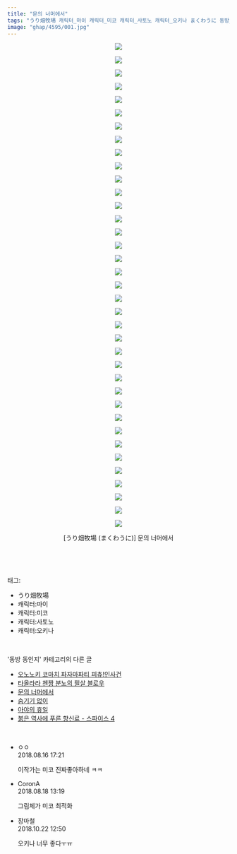 ```yaml
---
title: "문의 너머에서"
tags: "うり畑牧場 캐릭터_마이 캐릭터_미코 캐릭터_사토노 캐릭터_오키나 まくわうに 동방_동인지"
image: "ghap/4595/001.jpg"
---
```

<div class="article">
<p style="text-align: center; clear: none; float: none;"><img src="{{ site.nasurl }}/ghap/4595/001.jpg"/></p>
<p style="text-align: center; clear: none; float: none;"><img src="{{ site.nasurl }}/ghap/4595/002.jpg"/></p>
<p style="text-align: center; clear: none; float: none;"><img src="{{ site.nasurl }}/ghap/4595/003.jpg"/></p>
<p style="text-align: center; clear: none; float: none;"><img src="{{ site.nasurl }}/ghap/4595/004.jpg"/></p>
<p style="text-align: center; clear: none; float: none;"><img src="{{ site.nasurl }}/ghap/4595/005.jpg"/></p>
<p style="text-align: center; clear: none; float: none;"><img src="{{ site.nasurl }}/ghap/4595/006.jpg"/></p>
<p style="text-align: center; clear: none; float: none;"><img src="{{ site.nasurl }}/ghap/4595/007.jpg"/></p>
<p style="text-align: center; clear: none; float: none;"><img src="{{ site.nasurl }}/ghap/4595/008.jpg"/></p>
<p style="text-align: center; clear: none; float: none;"><img src="{{ site.nasurl }}/ghap/4595/009.jpg"/></p>
<p style="text-align: center; clear: none; float: none;"><img src="{{ site.nasurl }}/ghap/4595/010.jpg"/></p>
<p style="text-align: center; clear: none; float: none;"><img src="{{ site.nasurl }}/ghap/4595/011.jpg"/></p>
<p style="text-align: center; clear: none; float: none;"><img src="{{ site.nasurl }}/ghap/4595/012.jpg"/></p>
<p style="text-align: center; clear: none; float: none;"><img src="{{ site.nasurl }}/ghap/4595/013.jpg"/></p>
<p style="text-align: center; clear: none; float: none;"><img src="{{ site.nasurl }}/ghap/4595/014.jpg"/></p>
<p style="text-align: center; clear: none; float: none;"><img src="{{ site.nasurl }}/ghap/4595/015.jpg"/></p>
<p style="text-align: center; clear: none; float: none;"><img src="{{ site.nasurl }}/ghap/4595/016.jpg"/></p>
<p style="text-align: center; clear: none; float: none;"><img src="{{ site.nasurl }}/ghap/4595/017.jpg"/></p>
<p style="text-align: center; clear: none; float: none;"><img src="{{ site.nasurl }}/ghap/4595/018.jpg"/></p>
<p style="text-align: center; clear: none; float: none;"><img src="{{ site.nasurl }}/ghap/4595/019.jpg"/></p>
<p style="text-align: center; clear: none; float: none;"><img src="{{ site.nasurl }}/ghap/4595/020.jpg"/></p>
<p style="text-align: center; clear: none; float: none;"><img src="{{ site.nasurl }}/ghap/4595/021.jpg"/></p>
<p style="text-align: center; clear: none; float: none;"><img src="{{ site.nasurl }}/ghap/4595/022.jpg"/></p>
<p style="text-align: center; clear: none; float: none;"><img src="{{ site.nasurl }}/ghap/4595/023.jpg"/></p>
<p style="text-align: center; clear: none; float: none;"><img src="{{ site.nasurl }}/ghap/4595/024.jpg"/></p>
<p style="text-align: center; clear: none; float: none;"><img src="{{ site.nasurl }}/ghap/4595/025.jpg"/></p>
<p style="text-align: center; clear: none; float: none;"><img src="{{ site.nasurl }}/ghap/4595/026.jpg"/></p>
<p style="text-align: center; clear: none; float: none;"><img src="{{ site.nasurl }}/ghap/4595/027.jpg"/></p>
<p style="text-align: center; clear: none; float: none;"><img src="{{ site.nasurl }}/ghap/4595/028.jpg"/></p>
<p style="text-align: center; clear: none; float: none;"><img src="{{ site.nasurl }}/ghap/4595/029.jpg"/></p>
<p style="text-align: center; clear: none; float: none;"><img src="{{ site.nasurl }}/ghap/4595/030.jpg"/></p>
<p style="text-align: center; clear: none; float: none;"><img src="{{ site.nasurl }}/ghap/4595/031.jpg"/></p>
<p style="text-align: center; clear: none; float: none;"><img src="{{ site.nasurl }}/ghap/4595/032.jpg"/></p>
<p style="text-align: center; clear: none; float: none;"><img src="{{ site.nasurl }}/ghap/4595/033.jpg"/></p>
<p style="text-align: center; clear: none; float: none;"><img src="{{ site.nasurl }}/ghap/4595/034.jpg"/></p>
<p style="text-align: center; clear: none; float: none;"><img src="{{ site.nasurl }}/ghap/4595/035.jpg"/></p>
<p style="text-align: center; clear: none; float: none;"><img src="{{ site.nasurl }}/ghap/4595/036.jpg"/></p>
<p style="text-align: center; clear: none; float: none;"><img src="{{ site.nasurl }}/ghap/4595/037.jpg"/></p>
<p style="text-align: center; clear: none; float: none;">[うり畑牧場 (まくわうに)] 문의 너머에서</p>
<p><br/></p>
</div><br/>
<div class="tagTrail">
<p>태그: </p>
<ul>
<li>うり畑牧場</li>
<li>캐릭터:마이</li>
<li>캐릭터:미코</li>
<li>캐릭터:사토노</li>
<li>캐릭터:오키나</li>
</ul>
</div><br/>
<div class="another">
<p>'동방 동인지' 카테고리의 다른 글</p>
<ul>
<li><a href="/2018-08-16-ghap_4599">오노노키 코마치 파자마파티 피츄!인사건</a></li>
<li><a href="/2018-08-16-ghap_4598">타올라라 첸짱 분노의 필살 블로우</a></li>
<li><a href="/2018-08-16-ghap_4595">문의 너머에서</a></li>
<li><a href="/2018-08-16-ghap_4593">숨기기 없이</a></li>
<li><a href="/2018-08-16-ghap_4591">아야의 휴일</a></li>
<li><a href="/2018-08-13-ghap_4590">붉은 역사에 푸른 향신료 - 스파이스 4</a></li>
</ul>
</div><br/>
<div class="cb_module cb_fluid">
<div class="cb_wrt cb_profile">
<div class="comment">
<ul>
<li class="cb_thumb_off" id="comment15310175">
<div class="cb_comment_area">
<div class="cb_info_area">
<div class="cb_section">
<span class="cb_nick_name">ㅇㅇ</span>
</div>
<div class="cb_section">
<span class="cb_date">2018.08.16 17:21 </span>
</div>
</div>
<div class="cb_dsc_comment">
<p class="cb_dsc">
											이작가는 미코 진짜좋아하네 ㅋㅋ
										</p>
</div>
</div></li>
<li class="cb_thumb_off" id="comment15311427">
<div class="cb_comment_area">
<div class="cb_info_area">
<div class="cb_section">
<span class="cb_nick_name">CoronA</span>
</div>
<div class="cb_section">
<span class="cb_date">2018.08.18 13:19 </span>
</div>
</div>
<div class="cb_dsc_comment">
<p class="cb_dsc">
											그림체가 미코 최적화
										</p>
</div>
</div></li>
<li class="cb_thumb_off" id="comment15359626">
<div class="cb_comment_area">
<div class="cb_info_area">
<div class="cb_section">
<span class="cb_nick_name">장마철</span>
</div>
<div class="cb_section">
<span class="cb_date">2018.10.22 12:50 </span>
</div>
</div>
<div class="cb_dsc_comment">
<p class="cb_dsc">
											오키나 너무 좋다ㅜㅠ
										</p>
</div>
</div></li>
</ul>
</div>
</div><!-- commentList close -->
</div><br/>
